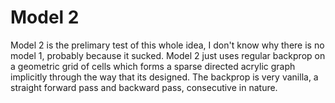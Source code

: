 # Model 2

Model 2 is the prelimary test of this whole idea, I don't know why there is no model 1, probably because it sucked. Model 2 just uses regular backprop on a geometric grid of cells which forms a sparse directed acrylic graph implicitly through the way that its designed. The backprop is very vanilla, a straight forward pass and backward pass, consecutive in nature. 